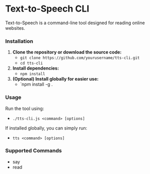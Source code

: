 # Text-to-Speech CLI

Text-to-Speech is a command-line tool designed for reading online websites.

### Installation
1. **Clone the repository or download the source code:**
    - `git clone https://github.com/yourusername/tts-cli.git`
    - `cd tts-cli`
2. **Install dependencies:**
    - `npm install`
3. **(Optional) Install globally for easier use:**
    - `npm install -g .

### Usage
Run the tool using: 
- `./tts-cli.js <command> [options]`

If installed globally, you can simply run: 
- `tts <command> [options]`

### Supported Commands
 - say
 - read